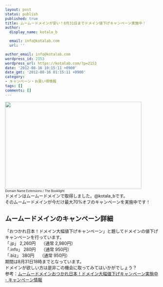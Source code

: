 ```yaml
---
layout: post
status: publish
published: true
title: ムームードメインが安い！8月31日までドメイン値下げキャンペーン実施中！
author:
  display_name: kotala_b

  email: info@kotalab.com
  url: ''

author_email: info@kotalab.com
wordpress_id: 2153
wordpress_url: https://kotalab.com/?p=2153
date: '2012-08-16 10:15:11 +0900'
date_gmt: '2012-08-16 01:15:11 +0900'
category:
- キャンペーン・お買い得情報
tags: []
comments: []
---
```

<p><a href="https://kotalab.com/wp-content/uploads/domain_120816.jpg" target="_blank"><img src="https://kotalab.com/wp-content/uploads/domain_120816.jpg" alt="" title="domain_120816" width="448" height="287" class="alignnone size-full wp-image-2154" /></a><br />
<span style="font-size:10px;">Domain Name Extensions</a> / The Booklight</span><br />
ドメインはムームードメインで取得しました。@kotala_bです。<br />
そのムームードメインが今だけ最大70%オフのキャンペーンを実施中です！<br />
</p>
<!--more-->
<h2>ムームードメインのキャンペーン詳細</h2>
<p>「おつかれ日本！ドメイン大幅値下げキャンペーン」と題してドメインの値下げキャンペーンを行っています。<br />
「.jp」 2,260円　 （通常 2,980円）<br />
「.info」 280円　 （通常 950円）<br />
「.biz」 380円　 （通常 950円）<br />
期間は8月31日18時までとなっています。<br />
ドメインが欲しい方は是非この機会に取ってみてはいかがでしょう？<br />
参考：<a href="http://muumuu-domain.com/?mode=camp&id=2422" target="_blank">ムームードメインおつかれ日本！ドメイン大幅値下げキャンペーン実施中 - キャンペーン情報</a><br style="clear:both;" /></p>
